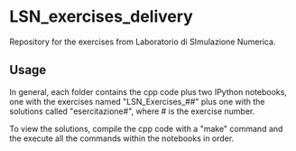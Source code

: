 # LSN_exercises_delivery

Repository for the exercises from Laboratorio di SImulazione Numerica.

## Usage

In general, each folder contains the cpp code plus two IPython notebooks, one with the exercises named "LSN_Exercises_##" 
plus one with the solutions called "esercitazione#", where # is the exercise number.

To view the solutions, compile the cpp code with a "make" command and the execute all the commands within the notebooks in order.
